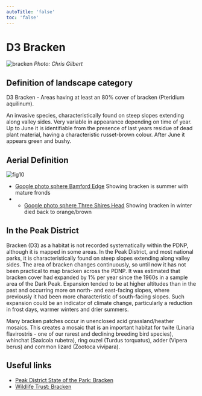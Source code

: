 ```yaml
---
autoTitle: 'false'
toc: 'false'
---
```


# D3 Bracken

![bracken](./img/d3.png)
*Photo: Chris Gilbert*

## Definition of landscape category

D3 Bracken - Areas having at least an 80% cover of bracken (Pteridium aquilinum).

An invasive species, characteristically found on steep slopes extending along valley sides. Very variable in appearance depending on time of year. Up to June it is identifiable from the presence of last years residue of dead plant material, having a characteristic russet-brown colour. After June it appears green and bushy.

## Aerial Definition
![fig10](./img/fig10.png)

* [Google photo sphere Bamford Edge](https://goo.gl/maps/MwT4bNXzyECD5gSF7 ) Showing bracken is summer with mature fronds
* * [Google photo sphere Three Shires Head](https://goo.gl/maps/MwT4bNXzyECD5gSF7 ) Showing bracken in winter died back to orange/brown 

## In the Peak District
Bracken (D3) as a habitat is not recorded systematically within the PDNP, although it is mapped in some areas. In the Peak District, and most national parks, it is characteristically found on steep slopes extending along valley sides. The area of bracken changes continuously, so until now it has not been practical to map bracken across the PDNP. It was estimated that bracken cover had expanded by 1% per year since the 1960s in a sample area of the Dark Peak. Expansion tended to be at higher altitudes than in the past and occurring more on north- and east-facing slopes, where previously it had been more characteristic of south-facing slopes. Such expansion could be an indicator of climate change, particularly a reduction in frost days, warmer winters and drier summers. 

Many bracken patches occur in unenclosed acid grassland/heather mosaics. This creates a mosaic that is an important habitat for twite (Linaria flavirostris - one of our rarest and declining breeding bird species), whinchat (Saxicola rubetra), ring ouzel (Turdus torquatus), adder (Vipera berus) and common lizard (Zootoca vivipara). 

## Useful links
* [Peak District State of the Park: Bracken](https://reports.peakdistrict.gov.uk/sotpr/docs/wildlife-habitat/habitats.html#bracken)
* [Wildlife Trust: Bracken](https://www.wildlifetrusts.org/wildlife-explorer/ferns-and-horsetails/bracken)